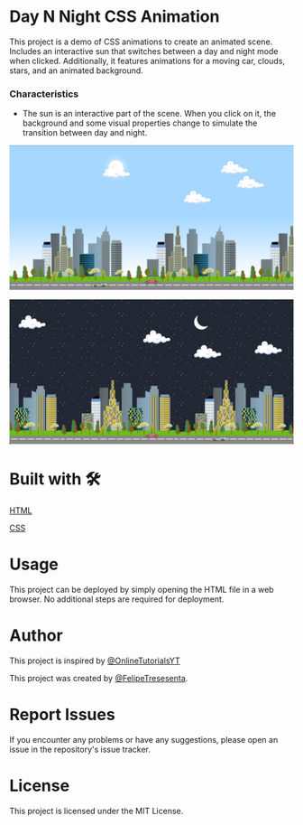 # Day N Night CSS Animation

This project is a demo of CSS animations to create an animated scene. Includes an interactive sun that switches between a day and night mode when clicked. Additionally, it features animations for a moving car, clouds, stars, and an animated background.

### Characteristics

* The sun is an interactive part of the scene. When you click on it, the background and some visual properties change to simulate the transition between day and night.

![Day](https://raw.githubusercontent.com/FelipeLopez360/Day-N-Night-CSS-Animation/master/images/Day.jpg)

![Nigth](https://raw.githubusercontent.com/FelipeLopez360/Day-N-Night-CSS-Animation/master/images/Nigth.jpg)

# Built with 🛠️
[HTML](https://html5.org/) 

[CSS](https://www.google.com/es/) 

# Usage

This project can be deployed by simply opening the HTML file in a web browser. No additional steps are required for deployment.

# Author
This project is inspired by [@OnlineTutorialsYT](https://www.youtube.com/@OnlineTutorialsYT)

This project was created by [@FelipeTresesenta](https://github.com/FelipeLopez360).

# Report Issues
If you encounter any problems or have any suggestions, please open an issue in the repository's issue tracker.

# License
This project is licensed under the MIT License.

